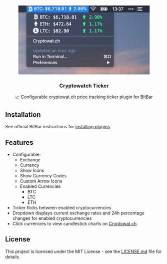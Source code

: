<p align="center"><img src="./demo@2x.gif" width="420" alt="Animated Demo"></p>
<h3 align="center">Cryptowatch Ticker</h3>
<p align="center">📈 Configurable cryptowat.ch price tracking ticker plugin for BitBar</p>

## Installation

See official BitBar instructions for [installing plugins](https://github.com/matryer/bitbar#installing-plugins).

## Features

- Configurable:
    - Exchange
    - Currency
    - Show Icons
    - Show Currency Codes
    - Custom Arrow Icons
    - Enabled Currencies
        - BTC
        - LTC
        - ETH
- Ticker flicks between enabled cryptocurrencies
- Dropdown displays current exchange rates and 24h percentage changes for enabled cryptocurrencies
- Click currencies to view candlestick charts on [Cryptowat.ch](https://cryptowat.ch/)

## License

This project is licensed under the MIT License - see the [LICENSE.md](LICENSE.md) file for details.
